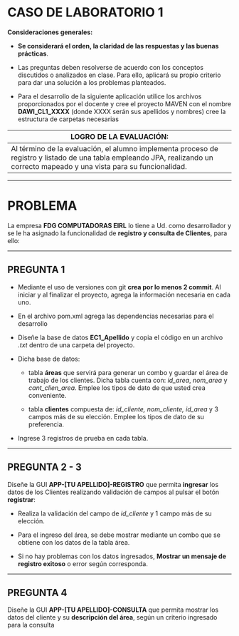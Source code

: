 # CASO DE LABORATORIO 1 
**Consideraciones generales:**
* **Se considerará el orden, la claridad de las respuestas y las buenas prácticas**.


* Las preguntas deben resolverse de acuerdo con los conceptos discutidos o analizados en clase. Para ello, aplicará su propio criterio para dar una solución a los problemas planteados.


* Para el desarrollo de la siguiente aplicación utilice los archivos proporcionados por el docente y cree el proyecto MAVEN con el nombre **DAWI_CL1_XXXX** (donde XXXX serán sus apellidos y nombres) cree la estructura de carpetas necesarias

|LOGRO DE LA EVALUACIÓN: |
| ------------------------| 
|Al término de la evaluación, el alumno implementa proceso de registro y listado de una tabla empleando JPA, realizando un correcto mapeado y una vista para su funcionalidad. | 

---
# PROBLEMA
La empresa **FDG COMPUTADORAS EIRL** lo tiene a Ud. como desarrollador y se le ha asignado la funcionalidad de **registro y consulta de Clientes**, para ello:

---
## PREGUNTA 1
* Mediante el uso de versiones con git **crea por lo menos 2 commit**.  Al iniciar y al finalizar el proyecto, agrega la información necesaria en cada uno.


* En el archivo pom.xml agrega las dependencias necesarias para el desarrollo


* Diseñe la base de datos **EC1_Apellido** y copia el código en un archivo *.txt* dentro de una carpeta del proyecto. 


* Dicha base de datos:


  * tabla **áreas** que servirá para generar un combo y guardar el área de trabajo de los clientes. Dicha tabla cuenta con: *id_area*, *nom_area* y *cant_clien_area*. Emplee los tipos de dato de que usted crea conveniente.


  * tabla **clientes** compuesta de: *id_cliente, nom_cliente, id_area* y 3 campos más de su elección. Emplee los tipos de dato de su preferencia.

* Ingrese 3 registros de prueba en cada tabla.
---
## PREGUNTA 2 - 3
Diseñe la GUI **APP-[TU APELLIDO]-REGISTRO** que permita **ingresar** los datos de los Clientes realizando validación de campos al pulsar el botón **registrar**:

* Realiza la validación del campo de *id_cliente* y 1 campo más de su elección.

* Para el ingreso del área, se debe mostrar mediante un combo que se obtiene con los datos de la tabla área.

* Si no hay problemas con los datos ingresados, **Mostrar un mensaje de registro exitoso** o error según corresponda.
---
## PREGUNTA 4
Diseñe la GUI **APP-[TU APELLIDO]-CONSULTA** que permita mostrar los datos del cliente y su **descripción del área**, según un criterio ingresado para la consulta
